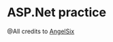 # ASP.Net practice

@All credits to 
[AngelSix](https://www.youtube.com/channel/UCJ3AxeCHGPZkMi3kRfCuiHw)
